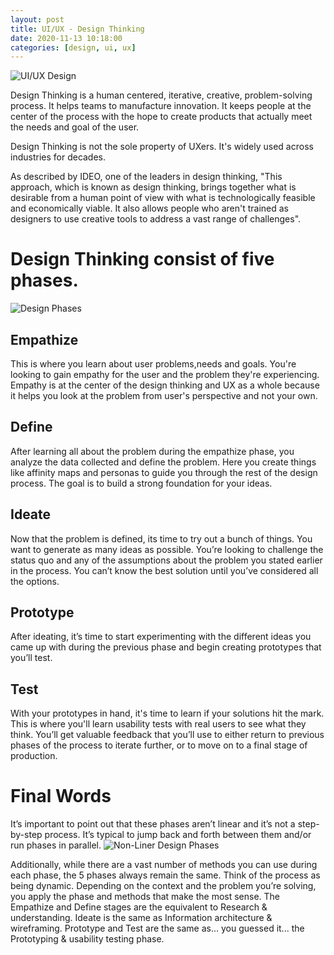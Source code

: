 ```yaml
---
layout: post
title: UI/UX - Design Thinking
date: 2020-11-13 10:18:00
categories: [design, ui, ux]
---
```


![UI/UX Design](https://dev-to-uploads.s3.amazonaws.com/i/q1b7jvocwhh9r6dsn3wu.jpg)

Design Thinking is a human centered, iterative, creative, problem-solving process. It helps teams to manufacture innovation. It keeps people at the center of the process with the hope to create products that actually meet the needs and goal of the user.

Design Thinking is not the sole property of UXers. It's widely used across industries for decades.

As described by IDEO, one of the leaders in design thinking, "This approach, which is known as design thinking, brings together what is desirable from a human point of view with what is technologically feasible and economically viable. It also allows people who aren't trained as designers to use creative tools to address a vast range of challenges".

# Design Thinking consist of five phases.

![Design Phases](https://uploads-ssl.webflow.com/5f67dd1fb4d0cd6c7f1d610a/5f91fe89bc83fd57bf400b26_Design%20thinking%201.png)

## Empathize

This is where you learn about user problems,needs and goals. You're looking to gain empathy for the user and the problem they're experiencing. Empathy is at the center of the design thinking and UX as a whole because it helps you look at the problem from user's perspective and not your own.

## Define

After learning all about the problem during the empathize phase, you analyze the data collected and define the problem. Here you create things like affinity maps and personas to guide you through the rest of the design process. The goal is to build a strong foundation for your ideas.

## Ideate

Now that the problem is defined, its time to try out a bunch of things. You want to generate as many ideas as possible. You’re looking to challenge the status quo and any of the assumptions about the problem you stated earlier in the process. You can’t know the best solution until you’ve considered all the options.

## Prototype

After ideating, it’s time to start experimenting with the different ideas you came up with during the previous phase and begin creating prototypes that you’ll test.

## Test

With your prototypes in hand, it's time to learn if your solutions hit the mark. This is where you'll learn usability tests with real users to see what they think. You’ll get valuable feedback that you’ll use to either return to previous phases of the process to iterate further, or to move on to a final stage of production.

# Final Words

It’s important to point out that these phases aren’t linear and it’s not a step-by-step process. It’s typical to jump back and forth between them and/or run phases in parallel.
![Non-Liner Design Phases](https://uploads-ssl.webflow.com/5f67dd1fb4d0cd6c7f1d610a/5f91fe9858f029bbad04911f_Design%20thinking%202.png)

Additionally, while there are a vast number of methods you can use during each phase, the 5 phases always remain the same. Think of the process as being dynamic. Depending on the context and the problem you’re solving, you apply the phase and methods that make the most sense.
The Empathize and Define stages are the equivalent to Research & understanding. Ideate is the same as Information architecture & wireframing. Prototype and Test are the same as... you guessed it... the Prototyping & usability testing phase.
